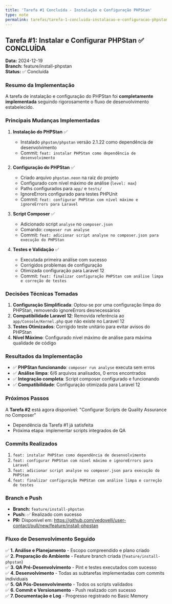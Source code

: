 ```yaml
---
title: 'Tarefa #1 Concluída - Instalação e Configuração PHPStan'
type: note
permalink: tarefas/tarefa-1-concluida-instalacao-e-configuracao-phpstan
---
```


## Tarefa #1: Instalar e Configurar PHPStan ✅ CONCLUÍDA

**Data:** 2024-12-19  
**Branch:** feature/install-phpstan  
**Status:** ✅ Concluída

### Resumo da Implementação

A tarefa de instalação e configuração do PHPStan foi **completamente implementada** seguindo rigorosamente o fluxo de desenvolvimento estabelecido.

### Principais Mudanças Implementadas

1. **Instalação do PHPStan** ✅
   - Instalado `phpstan/phpstan` versão 2.1.22 como dependência de desenvolvimento
   - Commit: `feat: instalar PHPStan como dependência de desenvolvimento`

2. **Configuração do PHPStan** ✅
   - Criado arquivo `phpstan.neon` na raiz do projeto
   - Configurado com nível máximo de análise (`level: max`)
   - Paths configurados para `app/` e `tests/`
   - IgnoreErrors configurado para testes PHPUnit
   - Commit: `feat: configurar PHPStan com nível máximo e ignoreErrors para Laravel`

3. **Script Composer** ✅
   - Adicionado script `analyse` no `composer.json`
   - Comando: `composer run analyse`
   - Commit: `feat: adicionar script analyse no composer.json para execução do PHPStan`

4. **Testes e Validação** ✅
   - Executada primeira análise com sucesso
   - Corrigidos problemas de configuração
   - Otimizada configuração para Laravel 12
   - Commit: `feat: finalizar configuração PHPStan com análise limpa e correção de testes`

### Decisões Técnicas Tomadas

1. **Configuração Simplificada**: Optou-se por uma configuração limpa do PHPStan, removendo ignoreErrors desnecessários
2. **Compatibilidade Laravel 12**: Removida referência ao `app/Console/Kernel.php` que não existe no Laravel 12
3. **Testes Otimizados**: Corrigido teste unitário para evitar avisos do PHPStan
4. **Nível Máximo**: Configurado nível máximo de análise para máxima qualidade de código

### Resultados da Implementação

- ✅ **PHPStan funcionando**: `composer run analyse` executa sem erros
- ✅ **Análise limpa**: 6/6 arquivos analisados, 0 erros encontrados
- ✅ **Integração completa**: Script composer configurado e funcionando
- ✅ **Compatibilidade**: Configuração otimizada para Laravel 12

### Próximos Passos

A **Tarefa #2** está agora disponível: "Configurar Scripts de Quality Assurance no Composer"
- Dependência da Tarefa #1 já satisfeita
- Próxima etapa: implementar scripts integrados de QA

### Commits Realizados

1. `feat: instalar PHPStan como dependência de desenvolvimento`
2. `feat: configurar PHPStan com nível máximo e ignoreErrors para Laravel`
3. `feat: adicionar script analyse no composer.json para execução do PHPStan`
4. `feat: finalizar configuração PHPStan com análise limpa e correção de testes`

### Branch e Push

- **Branch:** `feature/install-phpstan`
- **Push:** ✅ Realizado com sucesso
- **PR:** Disponível em: https://github.com/vedovelli/user-contact/pull/new/feature/install-phpstan

### Fluxo de Desenvolvimento Seguido

✅ **1. Análise e Planejamento** - Escopo compreendido e plano criado  
✅ **2. Preparação do Ambiente** - Feature branch criada (`feature/install-phpstan`)  
✅ **3. QA Pré-Desenvolvimento** - Pint e testes executados com sucesso  
✅ **4. Desenvolvimento** - Todas as subtarefas implementadas com commits individuais  
✅ **5. QA Pós-Desenvolvimento** - Todos os scripts validados  
✅ **6. Commit e Versionamento** - Push realizado com sucesso  
✅ **7. Documentação e Log** - Progresso registrado no Basic Memory